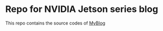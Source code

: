 # Repo for NVIDIA Jetson series blog

This repo contains the source codes of [MyBlog](https://spyjetson.blogspot.com/)